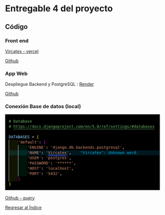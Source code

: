 # Entregable 4 del proyecto
## Código

### Front end
[Vircatex - vercel](https://sistema-web-v-9i8pz9b50-javierarteagagonzales-projects.vercel.app/acabados/lotes) 

[Github]() 


### App Web
Despliegue Backend y PostgreSQL : [Render](https://render.com/)

[Github]() 

### Conexión Base de datos (local)
![db](../Entregable%203/db.png)

[Github - query]() 

[Regresar al Índice](./indice.md)

